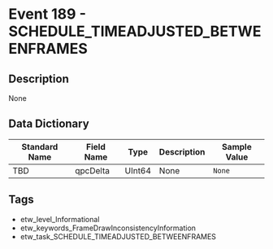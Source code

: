 # Event 189 - SCHEDULE_TIMEADJUSTED_BETWEENFRAMES

## Description
None

## Data Dictionary
|Standard Name|Field Name|Type|Description|Sample Value|
|---|---|---|---|---|
|TBD|qpcDelta|UInt64|None|`None`|

## Tags
* etw_level_Informational
* etw_keywords_FrameDrawInconsistencyInformation
* etw_task_SCHEDULE_TIMEADJUSTED_BETWEENFRAMES